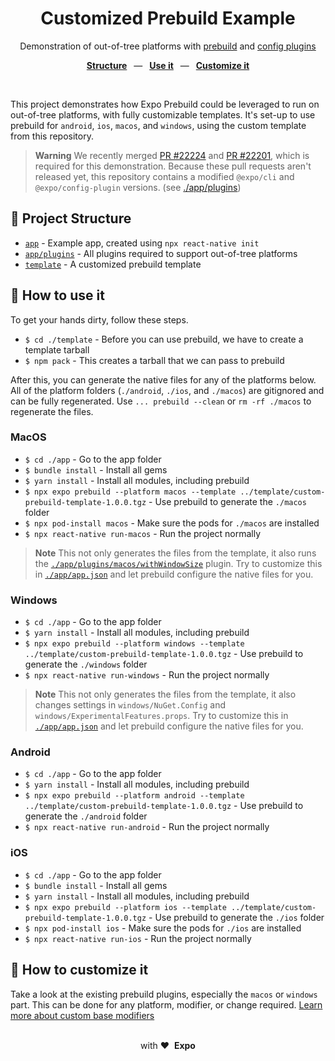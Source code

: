 <div align="center">
  <h1>Customized Prebuild Example</h1>
  <p>Demonstration of out-of-tree platforms with <a href="https://docs.expo.dev/workflow/prebuild/">prebuild</a> and <a href="https://docs.expo.dev/config-plugins/introduction/">config plugins</a></p>
  <p>
    <a href="https://github.com/byCedric/custom-prebuild-example#-project-structure"><b>Structure</b></a>
    &ensp;&mdash;&ensp;
    <a href="https://github.com/byCedric/custom-prebuild-example#-how-to-use-it"><b>Use it</b></a>
    &ensp;&mdash;&ensp;
    <a href="https://github.com/byCedric/custom-prebuild-example#-how-to-customize-it"><b>Customize it</b></a>
  </p>
  <br/>
</div>

This project demonstrates how Expo Prebuild could be leveraged to run on out-of-tree platforms, with fully customizable templates.
It's set-up to use prebuild for `android`, `ios`, `macos`, and `windows`, using the custom template from this repository.

> **Warning**
> We recently merged [PR #22224](https://github.com/expo/expo/pull/22224) and [PR #22201](https://github.com/expo/expo/pull/22201), which is required for this demonstration.
> Because these pull requests aren't released yet, this repository contains a modified `@expo/cli` and `@expo/config-plugin` versions. (see [./app/plugins](./app/plugins))

## 📁 Project Structure

- [`app`](./app) - Example app, created using `npx react-native init`
- [`app/plugins`](./app/plugins) - All plugins required to support out-of-tree platforms
- [`template`](./template) - A customized prebuild template

## 🚀 How to use it

To get your hands dirty, follow these steps.

- `$ cd ./template` - Before you can use prebuild, we have to create a template tarball
- `$ npm pack` - This creates a tarball that we can pass to prebuild

After this, you can generate the native files for any of the platforms below.
All of the platform folders (`./android`, `./ios`, and `./macos`) are gitignored and can be fully regenerated.
Use `... prebuild --clean` or `rm -rf ./macos` to regenerate the files.

### MacOS

- `$ cd ./app` - Go to the app folder
- `$ bundle install` - Install all gems
- `$ yarn install` - Install all modules, including prebuild
- `$ npx expo prebuild --platform macos --template ../template/custom-prebuild-template-1.0.0.tgz` - Use prebuild to generate the `./macos` folder
- `$ npx pod-install macos` - Make sure the pods for `./macos` are installed
- `$ npx react-native run-macos` - Run the project normally

> **Note**
> This not only generates the files from the template, it also runs the [`./app/plugins/macos/withWindowSize`](./app/plugins/macos/withWindowSize.js) plugin.
> Try to customize this in [`./app/app.json`](./app/app.json) and let prebuild configure the native files for you.

### Windows

- `$ cd ./app` - Go to the app folder
- `$ yarn install` - Install all modules, including prebuild
- `$ npx expo prebuild --platform windows --template ../template/custom-prebuild-template-1.0.0.tgz` - Use prebuild to generate the `./windows` folder
- `$ npx react-native run-windows` - Run the project normally

> **Note**
> This not only generates the files from the template, it also changes settings in `windows/NuGet.Config` and `windows/ExperimentalFeatures.props`.
> Try to customize this in [`./app/app.json`](./app/app.json) and let prebuild configure the native files for you.


### Android

- `$ cd ./app` - Go to the app folder
- `$ yarn install` - Install all modules, including prebuild
- `$ npx expo prebuild --platform android --template ../template/custom-prebuild-template-1.0.0.tgz` - Use prebuild to generate the `./android` folder
- `$ npx react-native run-android` - Run the project normally

### iOS

- `$ cd ./app` - Go to the app folder
- `$ bundle install` - Install all gems
- `$ yarn install` - Install all modules, including prebuild
- `$ npx expo prebuild --platform ios --template ../template/custom-prebuild-template-1.0.0.tgz` - Use prebuild to generate the `./ios` folder
- `$ npx pod-install ios` - Make sure the pods for `./ios` are installed
- `$ npx react-native run-ios` - Run the project normally

## 👷 How to customize it

Take a look at the existing prebuild plugins, especially the `macos` or `windows` part.
This can be done for any platform, modifier, or change required.
[Learn more about custom base modifiers](https://docs.expo.dev/config-plugins/development-and-debugging/#custom-base-modifiers)

<div align="center">
  <br />
  with&nbsp;❤️&nbsp;&nbsp;<strong>Expo</strong>
  <br />
</div>
